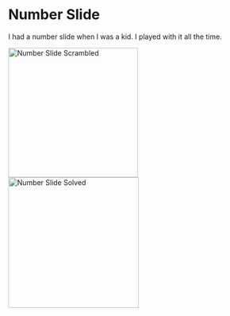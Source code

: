# Number Slide
I had a number slide when I was a kid.  I played with it all the time.

<img width="261" alt="Number Slide Scrambled" src="https://github.com/InvaderZim62/NumberSlide/assets/34785252/f759f29d-3e2c-4426-b475-1c89addc4ba0">
<img width="263" alt="Number Slide Solved" src="https://github.com/InvaderZim62/NumberSlide/assets/34785252/4571bb3a-36d8-4d41-b0e1-3c0e63653eb1">


